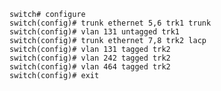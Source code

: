     switch# configure
    switch(config)# trunk ethernet 5,6 trk1 trunk
    switch(config)# vlan 131 untagged trk1
    switch(config)# trunk ethernet 7,8 trk2 lacp
    switch(config)# vlan 131 tagged trk2
    switch(config)# vlan 242 tagged trk2
    switch(config)# vlan 464 tagged trk2
    switch(config)# exit
